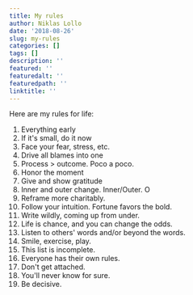 ```yaml
---
title: My rules
author: Niklas Lollo
date: '2018-08-26'
slug: my-rules
categories: []
tags: []
description: ''
featured: ''
featuredalt: ''
featuredpath: ''
linktitle: ''
---
```


Here are my rules for life:

1. Everything early
2. If it's small, do it now
3. Face your fear, stress, etc.
4. Drive all blames into one
5. Process > outcome. Poco a poco.
6. Honor the moment
7. Give and show gratitude
8. Inner and outer change. Inner/Outer. O
9. Reframe more charitably.
10. Follow your intuition. Fortune favors the bold.
11. Write wildly, coming up from under.
12. Life is chance, and you can change the odds.
13. Listen to others' words and/or beyond the words.
14. Smile, exercise, play.
15. This list is incomplete.
16. Everyone has their own rules.
17. Don't get attached.
18. You'll never know for sure.
19. Be decisive.

